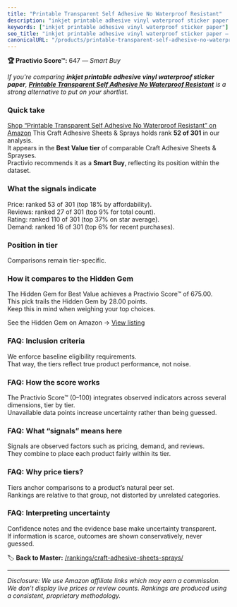 ```yaml
---
title: "Printable Transparent Self Adhesive No Waterproof Resistant"
description: "inkjet printable adhesive vinyl waterproof sticker paper: Data-driven within Best Value ranking using the Practivio Score™. Positioned by quality, value, deman…"
keywords: ["inkjet printable adhesive vinyl waterproof sticker paper"]
seo_title: "inkjet printable adhesive vinyl waterproof sticker paper — Smart Buy Best Value (2025)"
canonicalURL: "/products/printable-transparent-self-adhesive-no-waterproof-resistant-B08PCQ8VL8/"
---
```


**🏆 Practivio Score™:** 647 — _Smart Buy_


*If you're comparing **inkjet printable adhesive vinyl waterproof sticker paper**, **[Printable Transparent Self Adhesive No Waterproof Resistant](https://www.amazon.com/dp/B08PCQ8VL8?tag=practivio-20)** is a strong alternative to put on your shortlist.*
### Quick take
[Shop “Printable Transparent Self Adhesive No Waterproof Resistant” on Amazon](https://www.amazon.com/dp/B08PCQ8VL8?tag=practivio-20)
This Craft Adhesive Sheets & Sprays holds rank **52 of 301** in our analysis.  
It appears in the **Best Value tier** of comparable Craft Adhesive Sheets & Sprayses.  
Practivio recommends it as a **Smart Buy**, reflecting its position within the dataset.

### What the signals indicate
Price: ranked 53 of 301 (top 18% by affordability).  
Reviews: ranked 27 of 301 (top 9% for total count).  
Rating: ranked 110 of 301 (top 37% on star average).  
Demand: ranked 16 of 301 (top 6% for recent purchases).

### Position in tier
Comparisons remain tier-specific.

### How it compares to the Hidden Gem
The Hidden Gem for Best Value achieves a Practivio Score™ of 675.00.  
This pick trails the Hidden Gem by 28.00 points.  
Keep this in mind when weighing your top choices.  

See the Hidden Gem on Amazon → [View listing](https://www.amazon.com/dp/B0752XM8VN?tag=practivio-20)

### FAQ: Inclusion criteria
We enforce baseline eligibility requirements.  
That way, the tiers reflect true product performance, not noise.

### FAQ: How the score works
The Practivio Score™ (0–100) integrates observed indicators across several dimensions, tier by tier.  
Unavailable data points increase uncertainty rather than being guessed.

### FAQ: What “signals” means here
Signals are observed factors such as pricing, demand, and reviews.  
They combine to place each product fairly within its tier.

### FAQ: Why price tiers?
Tiers anchor comparisons to a product’s natural peer set.  
Rankings are relative to that group, not distorted by unrelated categories.

### FAQ: Interpreting uncertainty
Confidence notes and the evidence base make uncertainty transparent.  
If information is scarce, outcomes are shown conservatively, never guessed.


🏷️ **Back to Master:** [/rankings/craft-adhesive-sheets-sprays/](/rankings/craft-adhesive-sheets-sprays/)

---
_Disclosure: We use Amazon affiliate links which may earn a commission. We don’t display live prices or review counts. Rankings are produced using a consistent, proprietary methodology._
